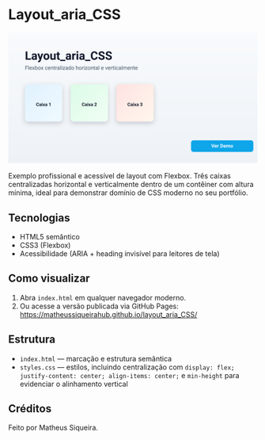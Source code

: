 # Layout_aria_CSS

[![Preview do projeto](assets/preview.svg)](https://matheussiqueirahub.github.io/layout_aria_CSS/)

Exemplo profissional e acessível de layout com Flexbox. Três caixas centralizadas horizontal e verticalmente dentro de um contêiner com altura mínima, ideal para demonstrar domínio de CSS moderno no seu portfólio.

## Tecnologias
- HTML5 semântico
- CSS3 (Flexbox)
- Acessibilidade (ARIA + heading invisível para leitores de tela)

## Como visualizar
1. Abra `index.html` em qualquer navegador moderno.
2. Ou acesse a versão publicada via GitHub Pages: https://matheussiqueirahub.github.io/layout_aria_CSS/

## Estrutura
- `index.html` — marcação e estrutura semântica
- `styles.css` — estilos, incluindo centralização com `display: flex; justify-content: center; align-items: center;` e `min-height` para evidenciar o alinhamento vertical

## Créditos
Feito por Matheus Siqueira.
